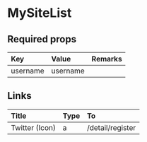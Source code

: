 # MySiteList

## Required props

| Key | Value | Remarks |
| :--- | :--- | :--- |
| username | username |  |

## Links

| Title | Type | To |
| :--- | :--- | :--- |
| Twitter \(Icon\) | a | /detail/register |



